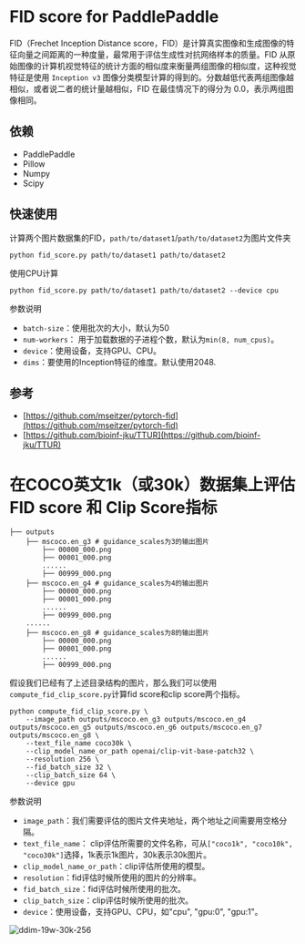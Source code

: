 # FID score for PaddlePaddle

FID（Frechet Inception Distance score，FID）是计算真实图像和生成图像的特征向量之间距离的一种度量，最常用于评估生成性对抗网络样本的质量。FID 从原始图像的计算机视觉特征的统计方面的相似度来衡量两组图像的相似度，这种视觉特征是使用 `Inception v3` 图像分类模型计算的得到的。分数越低代表两组图像越相似，或者说二者的统计量越相似，FID 在最佳情况下的得分为 0.0，表示两组图像相同。


## 依赖

- PaddlePaddle
- Pillow
- Numpy
- Scipy

## 快速使用

计算两个图片数据集的FID，`path/to/dataset1`/`path/to/dataset2`为图片文件夹
```
python fid_score.py path/to/dataset1 path/to/dataset2
```

使用CPU计算
```
python fid_score.py path/to/dataset1 path/to/dataset2 --device cpu
```

参数说明
- `batch-size`：使用批次的大小，默认为50
- `num-workers`： 用于加载数据的子进程个数，默认为`min(8, num_cpus)`。
- `device`：使用设备，支持GPU、CPU。
- `dims`：要使用的Inception特征的维度。默认使用2048.

## 参考

- [https://github.com/mseitzer/pytorch-fid](https://github.com/mseitzer/pytorch-fid)
- [https://github.com/bioinf-jku/TTUR](https://github.com/bioinf-jku/TTUR)

# 在COCO英文1k（或30k）数据集上评估 FID score 和 Clip Score指标

```shell
├── outputs
    ├── mscoco.en_g3 # guidance_scales为3的输出图片
        ├── 00000_000.png
        ├── 00001_000.png
        ......
        ├── 00999_000.png
    ├── mscoco.en_g4 # guidance_scales为4的输出图片
        ├── 00000_000.png
        ├── 00001_000.png
        ......
        ├── 00999_000.png
    ......
    ├── mscoco.en_g8 # guidance_scales为8的输出图片
        ├── 00000_000.png
        ├── 00001_000.png
        ......
        ├── 00999_000.png
```
假设我们已经有了上述目录结构的图片，那么我们可以使用`compute_fid_clip_score.py`计算fid score和clip score两个指标。

```shell
python compute_fid_clip_score.py \
    --image_path outputs/mscoco.en_g3 outputs/mscoco.en_g4 outputs/mscoco.en_g5 outputs/mscoco.en_g6 outputs/mscoco.en_g7 outputs/mscoco.en_g8 \
    --text_file_name coco30k \
    --clip_model_name_or_path openai/clip-vit-base-patch32 \
    --resolution 256 \
    --fid_batch_size 32 \
    --clip_batch_size 64 \
    --device gpu
```

参数说明
- `image_path`：我们需要评估的图片文件夹地址，两个地址之间需要用空格分隔。
- `text_file_name`： clip评估所需要的文件名称，可从`["coco1k", "coco10k", "coco30k"]`选择，1k表示1k图片，30k表示30k图片。
- `clip_model_name_or_path`：clip评估所使用的模型。
- `resolution`：fid评估时候所使用的图片的分辨率。
- `fid_batch_size`：fid评估时候所使用的批次。
- `clip_batch_size`：clip评估时候所使用的批次。
- `device`：使用设备，支持GPU、CPU，如"cpu", "gpu:0", "gpu:1"。

![ddim-19w-30k-256](https://user-images.githubusercontent.com/50394665/203267067-6367d675-8580-4c3e-90b0-d8c1ed0d58aa.png)
